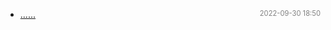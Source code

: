 - [......]()<span style="font-size:.8em;float:right"><span style="color:orange"></span><span style="padding-left:2em;color:gray;">2022-09-30 18:50</span></span>
